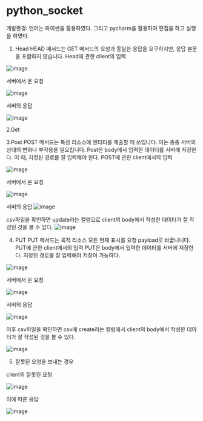 # python_socket
개발환경: 언어는 파이썬을 활용하였다. 그리고 pycharm을 활용하여 편집을 하고 실행을 하였다. 
















1. Head
HEAD 메서드는 GET 메서드의 요청과 동일한 응답을 요구하지만, 응답 본문을 포함하지 않습니다.
Head에 관한 client의 입력

![image](https://user-images.githubusercontent.com/89904421/166408581-793db9e9-3b7d-415a-9332-d729e79cc998.png)

서버에서 온 요청

![image](https://user-images.githubusercontent.com/89904421/166408835-8739950d-62ce-46ec-9d29-9877be048ebe.png)

서버의 응답

![image](https://user-images.githubusercontent.com/89904421/166408612-598a35af-f305-4536-8702-2a16b14d035d.png)

2.Get





3.Post 
POST 메서드는 특정 리소스에 엔티티를 제출할 때 쓰입니다. 이는 종종 서버의 상태의 변화나 부작용을 일으킵니다.
Post은 body에서 입력한 데이터를 서버에 저장한다. 이 때, 지정된 경로를 잘 입력해야 한다. 
POST에 관한 client에서의 입력

![image](https://user-images.githubusercontent.com/89904421/166412247-7b3b96fa-8121-429d-abaf-7a83b01c101e.png)

서버에서 온 요청

![image](https://user-images.githubusercontent.com/89904421/166412341-119b7f81-0da1-4ce0-9e7e-2cd6b74aaf14.png)

서버의 응답
![image](https://user-images.githubusercontent.com/89904421/166412373-e5f503d3-4004-4dee-9d55-8d43014dd288.png)

csv파일을 확인하면 update라는 칼럼으로 client의 body에서 작성한 데이터가 잘 작성된 것을 볼 수 있다. 
![image](https://user-images.githubusercontent.com/89904421/166412443-90c9c229-ed39-42c4-b8ac-9be2b1a3a27d.png)




4. PUT 
PUT 메서드는 목적 리소스 모든 현재 표시를 요청 payload로 바꿉니니다.
PUT에 관한 client에서의 입력
PUT은 body에서 입력한 데이터를 서버에 저장한다. 지정된 경로를 잘 입력해야 저장이 가능하다.  

![image](https://user-images.githubusercontent.com/89904421/166409565-9e3383d1-bd66-42c1-9589-8c59c814eecc.png)

서버에서 온 요청 

![image](https://user-images.githubusercontent.com/89904421/166409623-19323b5b-ac4c-4692-993f-866cc1727c2a.png)

서버의 응답

![image](https://user-images.githubusercontent.com/89904421/166409651-cfe28c57-6387-4159-9f8b-967ea23133bf.png)

이후 csv파일을 확인하면 csv에 create라는 칼럼에서 client의 body에서 작성한 데이터가 잘 작성된 것을 볼 수 있다. 

![image](https://user-images.githubusercontent.com/89904421/166409749-4a62a7ce-585b-46fb-a18d-9de6fd2e8981.png)



5. 잘못된 요청을 보내는 경우

client의 잘못된 요청

![image](https://user-images.githubusercontent.com/89904421/166412764-c4ff7f9d-2cbe-4ec3-8157-6b035e99c3b0.png)

이에 따른 응답

![image](https://user-images.githubusercontent.com/89904421/166412789-bd0f6b48-d3f7-43e2-97ad-1a1143e8d511.png)






